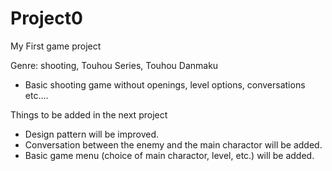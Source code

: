 # Project0
My First game project

Genre: shooting, Touhou Series, Touhou Danmaku
- Basic shooting game without openings, level options, conversations etc....

Things to be added in the next project
- Design pattern will be improved.
- Conversation between the enemy and the main charactor will be added.
- Basic game menu (choice of main charactor, level, etc.) will be added.
